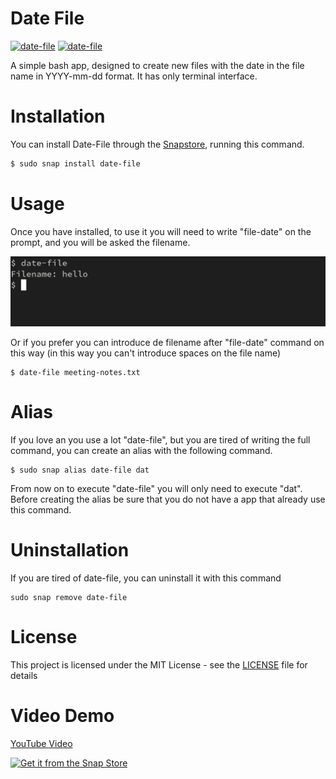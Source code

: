 # Date File

[![date-file](https://snapcraft.io/date-file/badge.svg)](https://snapcraft.io/date-file)
[![date-file](https://snapcraft.io/date-file/trending.svg?name=0)](https://snapcraft.io/date-file)


A simple bash app, designed to create new files with the date in the file name in YYYY-mm-dd format. It has only terminal interface.

# Installation

You can install Date-File through the [Snapstore](https://snapcraft.io/#), running this command.

```bash
$ sudo snap install date-file
```

# Usage

Once you have installed, to use it you will need to write "file-date" on the prompt, and you will be asked the filename. 

![Image of date-file](public/01.png)


Or if you prefer you can introduce de filename after "file-date" command on this way (in this way you can't introduce spaces on the file name)

```
$ date-file meeting-notes.txt
```

# Alias 

If you love an you use a lot "date-file", but you are tired of writing the full command, you can create an alias with the following command.
```
$ sudo snap alias date-file dat
```
From now on to execute "date-file" you will only need to execute "dat". Before creating the alias be sure that you do not have a app that already use this command.

# Uninstallation

If you are tired of date-file, you can uninstall it with this command

```
sudo snap remove date-file
```

# License

This project is licensed under the MIT License - see the [LICENSE](LICENSE) file for details

# Video Demo

[YouTube Video](https://youtu.be/OibocYofjqc)



[![Get it from the Snap Store](https://snapcraft.io/static/images/badges/en/snap-store-black.svg)](https://snapcraft.io/date-file)

